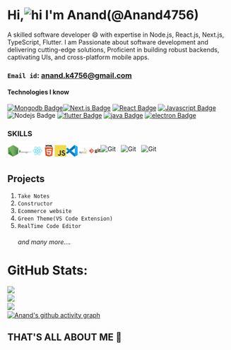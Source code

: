 

# Hi,<img src="https://user-images.githubusercontent.com/1303154/88677602-1635ba80-d120-11ea-84d8-d263ba5fc3c0.gif" width="28px" alt="hi"> I'm Anand(@Anand4756)

A  skilled  software developer 😄 with expertise in Node.js, React.js, Next.js, TypeScript, Flutter. I am Passionate about software development and delivering cutting-edge solutions, Proficient in building robust backends, captivating UIs, and cross-platform mobile apps.
 

### ```Email id```: anand.k4756@gmail.com

#### Technologies I know



 [![Mongodb Badge](https://img.shields.io/badge/-Mongodb-3C873A?style=for-the-badge&labelColor=black&logo=mongodb&logoColor=3C873A)](#)[![Next.js Badge](https://img.shields.io/badge/-Next.Js-white?style=for-the-badge&labelColor=black&logo=next.js&logoColor=#fff)](#) [![React Badge](https://img.shields.io/badge/-React-61DBFB?style=for-the-badge&labelColor=black&logo=react&logoColor=61DBFB)](#) [![Javascript Badge](https://img.shields.io/badge/-Javascript-F0DB4F?style=for-the-badge&labelColor=black&logo=javascript&logoColor=F0DB4F)](#) ![Nodejs Badge](https://img.shields.io/badge/-Nodejs-3C873A?style=for-the-badge&labelColor=black&logo=node.js&logoColor=3C873A) [![flutter Badge](https://img.shields.io/badge/-flutter-02569B?style=for-the-badge&labelColor=black&logo=flutter&logoColor=02569B)](#) [![java Badge](https://img.shields.io/badge/-Java-ff0000?style=for-the-badge&labelColor=black&logo=Java&logoColor=ff0000)](#) [![electron Badge](https://img.shields.io/badge/-ELectron.Js-2fff?style=for-the-badge&labelColor=black&logo=Electron&logoColor)](#)
 

### SKILLS

<img align="left" alt="Node.js" width="26px" src="https://raw.githubusercontent.com/github/explore/80688e429a7d4ef2fca1e82350fe8e3517d3494d/topics/nodejs/nodejs.png" />

<img align="left" alt="MongoDB" width="29px" src="https://raw.githubusercontent.com/github/explore/80688e429a7d4ef2fca1e82350fe8e3517d3494d/topics/mongodb/mongodb.png" />

<img align="left" alt="React" width="26px" src="https://raw.githubusercontent.com/github/explore/80688e429a7d4ef2fca1e82350fe8e3517d3494d/topics/react/react.png" />

<img align="left" alt="HTML5" width="26px" src="https://raw.githubusercontent.com/github/explore/80688e429a7d4ef2fca1e82350fe8e3517d3494d/topics/html/html.png" />

<img align="left" alt="JavaScript" width="26px" src="https://raw.githubusercontent.com/github/explore/80688e429a7d4ef2fca1e82350fe8e3517d3494d/topics/javascript/javascript.png" />

<img align="left" alt="Visual Studio Code" width="26px" src="https://raw.githubusercontent.com/github/explore/80688e429a7d4ef2fca1e82350fe8e3517d3494d/topics/visual-studio-code/visual-studio-code.png" />


<img align="left" alt="MySQL" width="26px" src="https://raw.githubusercontent.com/github/explore/80688e429a7d4ef2fca1e82350fe8e3517d3494d/topics/mysql/mysql.png" />

<img align="left" alt="Git" width="26px" src="https://raw.githubusercontent.com/github/explore/80688e429a7d4ef2fca1e82350fe8e3517d3494d/topics/git/git.png" />

<img align="left" alt="Git" width="46px" src="https://img.shields.io/badge/-fff?style=labelColor=white&logo=Postman&logo)" />

<img align="left" alt="Git" width="46px" src="https://img.shields.io/badge/-000000?style=labelColor=white&logo=css3&logo)" />


<img align="left" alt="Git" width="46px" src="https://img.shields.io/badge/-fff?style=labelColor=white&logo=electron&logo)" />


<br />
<br />

## Projects 

1. ```Take Notes```
2. ```Constructor```
3. ```Ecommerce website```
4. ```Green Theme(VS Code Extension)```
5. ```RealTime Code Editor```
   ###### and many more....


# GitHub Stats:
![](https://github-readme-stats-sigma-five.vercel.app/api/top-langs/?username=anand4756&theme=dark&hide_border=false&include_all_commits=true&count_private=true&layout=compact)
<br/>
![](https://github-readme-stats-sigma-five.vercel.app/api?username=anand4756&theme=dark&hide_border=false&include_all_commits=true&count_private=true)
<br/>
![](https://github-readme-streak-stats.herokuapp.com/?user=anand4756&theme=dark&hide_border=false)
<br/>
[![Anand's github activity graph](https://github-readme-activity-graph.vercel.app/graph?username=anand4756&bg_color=000000&color=9e4c98&line=ffffff&point=9b6f6f&area=true&hide_border=true)](https://github.com/ashutosh00710/github-readme-activity-graph)
<br/>



## THAT'S ALL ABOUT ME 🙂





<!-- - 👋 Hi, I’m @Anand4756
- 👀 I’m interested in Website Development and app development.
- 🌱 I’m currently learning Flutter for android/ios app development.
- 📫 Reach me at anand.k4756@gmail.com -->
<!-- # Hi, I'm Anand Kaushik (@Anand4756)

I am a full Stack Web Developer (MERN stack) having good practical knowledge in Nodejs and Mongodb.

Currently I am learning Flutter for Android/ios App Development 😄 and focusing more on DS Algo.


## Reach me at ```anand.k4756@gmail.com```
 -->
 
<!---
Anand4756/Anand4756 is a ✨ special ✨ repository because its `README.md` (this file) appears on your GitHub profile.
You can click the Preview link to take a look at your changes.
--->
